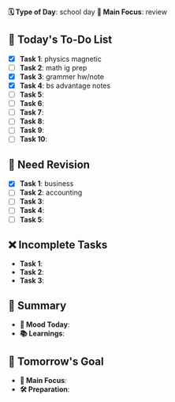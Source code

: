 **🗓️ Type of Day**: school day
**🎯 Main Focus**: review

## 📝 Today's To-Do List
- [x] **Task 1**: physics magnetic
- [ ] **Task 2**: math ig prep
- [x] **Task 3**: grammer hw/note
- [x] **Task 4**: bs advantage notes
- [ ] **Task 5**: 
- [ ] **Task 6**: 
- [ ] **Task 7**: 
- [ ] **Task 8**: 
- [ ] **Task 9**: 
- [ ] **Task 10**: 

## 🍵 Need Revision
- [x] **Task 1**: business
- [ ] **Task 2**: accounting
- [ ] **Task 3**: 
- [ ] **Task 4**: 
- [ ] **Task 5**: 

## ❌ Incomplete Tasks
- **Task 1**: 
- **Task 2**: 
- **Task 3**: 

## 🌟 Summary
- **🙂 Mood Today**: 
- **📚 Learnings**: 

## 🎯 Tomorrow's Goal
- **🎯 Main Focus**: 
- **🛠️ Preparation**: 

